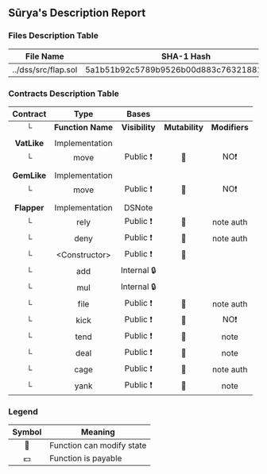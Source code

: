 ## Sūrya's Description Report

### Files Description Table


|  File Name  |  SHA-1 Hash  |
|-------------|--------------|
| ../dss/src/flap.sol | 5a1b51b92c5789b9526b00d883c763218817e53c |


### Contracts Description Table


|  Contract  |         Type        |       Bases      |                  |                 |
|:----------:|:-------------------:|:----------------:|:----------------:|:---------------:|
|     └      |  **Function Name**  |  **Visibility**  |  **Mutability**  |  **Modifiers**  |
||||||
| **VatLike** | Implementation |  |||
| └ | move | Public ❗️ | 🛑  |NO❗️ |
||||||
| **GemLike** | Implementation |  |||
| └ | move | Public ❗️ | 🛑  |NO❗️ |
||||||
| **Flapper** | Implementation | DSNote |||
| └ | rely | Public ❗️ | 🛑  | note auth |
| └ | deny | Public ❗️ | 🛑  | note auth |
| └ | \<Constructor\> | Public ❗️ | 🛑  | |
| └ | add | Internal 🔒 |   | |
| └ | mul | Internal 🔒 |   | |
| └ | file | Public ❗️ | 🛑  | note auth |
| └ | kick | Public ❗️ | 🛑  |NO❗️ |
| └ | tend | Public ❗️ | 🛑  | note |
| └ | deal | Public ❗️ | 🛑  | note |
| └ | cage | Public ❗️ | 🛑  | note auth |
| └ | yank | Public ❗️ | 🛑  | note |


### Legend

|  Symbol  |  Meaning  |
|:--------:|-----------|
|    🛑    | Function can modify state |
|    💵    | Function is payable |
